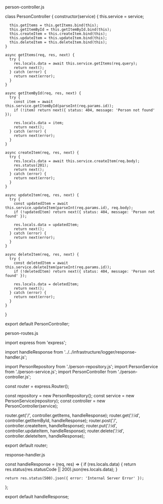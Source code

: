 person-controller.js

  class PersonController {
    constructor(service) {
      this.service = service;

      this.getItems = this.getItems.bind(this);
      this.getItemById = this.getItemById.bind(this);
      this.createItem = this.createItem.bind(this);
      this.updateItem = this.updateItem.bind(this);
      this.deleteItem = this.deleteItem.bind(this);    
    }

    async getItems(req, res, next) {
      try {
        res.locals.data = await this.service.getItems(req.query);
        return next();
      } catch (error) {
        return next(error);
      }
    }

    async getItemById(req, res, next) {
      try {
        const item = await this.service.getItemById(parseInt(req.params.id));
        if (!item) return next({ status: 404, message: 'Person not found' });

        res.locals.data = item;
        return next();
      } catch (error) {
        return next(error);
      }
    }

    async createItem(req, res, next) {
      try {
        res.locals.data = await this.service.createItem(req.body);
        res.status(201);
        return next();
      } catch (error) {
        return next(error);
      }
    }

    async updateItem(req, res, next) {
      try {
        const updatedItem = await this.service.updateItem(parseInt(req.params.id), req.body);
        if (!updatedItem) return next({ status: 404, message: 'Person not found' });

        res.locals.data = updatedItem;
        return next();
      } catch (error) {
        return next(error);
      }
    }

    async deleteItem(req, res, next) {
      try {
        const deletedItem = await this.service.deleteItem(parseInt(req.params.id));
        if (!deletedItem) return next({ status: 404, message: 'Person not found' });

        res.locals.data = deletedItem;
        return next();
      } catch (error) {
        return next(error);
      }
    }
  }

  export default PersonController;



person-routes.js

  import express from 'express';

  import handleResponse from '../../infrastructure/logger/response-handler.js';

  import PersonRepository from './person-repository.js';
  import PersonService from './person-service.js';
  import PersonController from './person-controller.js';

  const router = express.Router();

  const repository = new PersonRepository();
  const service = new PersonService(repository);
  const controller = new PersonController(service);

  router.get('/', controller.getItems, handleResponse);
  router.get('/:id', controller.getItemById, handleResponse);
  router.post('/', controller.createItem, handleResponse);
  router.put('/:id', controller.updateItem, handleResponse);
  router.delete('/:id', controller.deleteItem, handleResponse);

  export default router;

response-handler.js

  const handleResponse = (req, res) => {
    if (res.locals.data) {
      return res.status(res.statusCode || 200).json(res.locals.data);
    }

    return res.status(500).json({ error: 'Internal Server Error' });
  };

  export default handleResponse;
